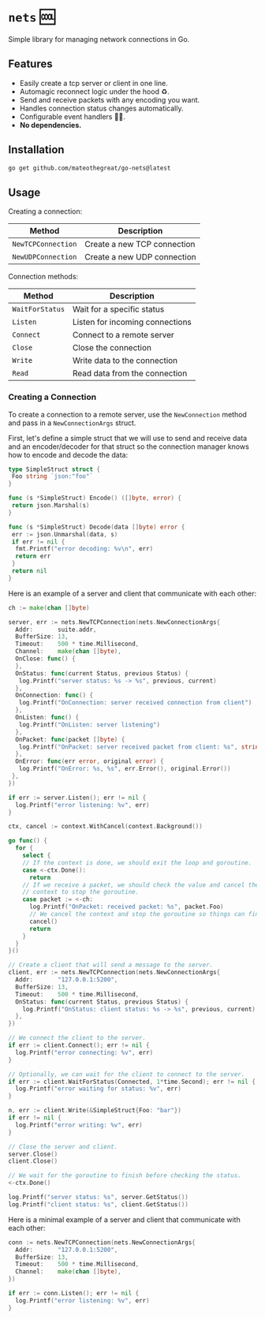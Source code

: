 # `nets` 🆒

Simple library for managing network connections in Go.

## Features

- Easily create a tcp server or client in one line.
- Automagic reconnect logic under the hood ♻️.
- Send and receive packets with any encoding you want.
- Handles connection status changes automatically.
- Configurable event handlers 🦸‍♂️.
- **No dependencies.**

## Installation

```bash
go get github.com/mateothegreat/go-nets@latest
```

## Usage

Creating a connection:

| Method             | Description                 |
| ------------------ | --------------------------- |
| `NewTCPConnection` | Create a new TCP connection |
| `NewUDPConnection` | Create a new UDP connection |

Connection methods:

| Method          | Description                     |
| --------------- | ------------------------------- |
| `WaitForStatus` | Wait for a specific status      |
| `Listen`        | Listen for incoming connections |
| `Connect`       | Connect to a remote server      |
| `Close`         | Close the connection            |
| `Write`         | Write data to the connection    |
| `Read`          | Read data from the connection   |

### Creating a Connection

To create a connection to a remote server, use the `NewConnection` method and pass in a `NewConnectionArgs` struct.

First, let's define a simple struct that we will use to send and receive data and an encoder/decoder for that struct
so the connection manager knows how to encode and decode the data:

```go
type SimpleStruct struct {
 Foo string `json:"foo"`
}

func (s *SimpleStruct) Encode() ([]byte, error) {
 return json.Marshal(s)
}

func (s *SimpleStruct) Decode(data []byte) error {
 err := json.Unmarshal(data, s)
 if err != nil {
  fmt.Printf("error decoding: %v\n", err)
  return err
 }
 return nil
}
```

Here is an example of a server and client that communicate with each other:

```go
ch := make(chan []byte)

server, err := nets.NewTCPConnection(nets.NewConnectionArgs{
  Addr:       suite.addr,
  BufferSize: 13,
  Timeout:    500 * time.Millisecond,
  Channel:    make(chan []byte),
  OnClose: func() {
  },
  OnStatus: func(current Status, previous Status) {
   log.Printf("server status: %s -> %s", previous, current)
  },
  OnConnection: func() {
   log.Printf("OnConnection: server received connection from client")
  },
  OnListen: func() {
   log.Printf("OnListen: server listening")
  },
  OnPacket: func(packet []byte) {
   log.Printf("OnPacket: server received packet from client: %s", string(packet))
  },
  OnError: func(err error, original error) {
   log.Printf("OnError: %s, %s", err.Error(), original.Error())
 },
})

if err := server.Listen(); err != nil {
  log.Printf("error listening: %v", err)
}

ctx, cancel := context.WithCancel(context.Background())

go func() {
  for {
    select {
    // If the context is done, we should exit the loop and goroutine.
    case <-ctx.Done():
      return
    // If we receive a packet, we should check the value and cancel the
    // context to stop the goroutine.
    case packet := <-ch:
      log.Printf("OnPacket: received packet: %s", packet.Foo)
      // We cancel the context and stop the goroutine so things can finish outside of the goroutine.
      cancel()
      return
    }
  }
}()

// Create a client that will send a message to the server.
client, err := nets.NewTCPConnection(nets.NewConnectionArgs{
  Addr:       "127.0.0.1:5200",
  BufferSize: 13,
  Timeout:    500 * time.Millisecond,
  OnStatus: func(current Status, previous Status) {
    log.Printf("OnStatus: client status: %s -> %s", previous, current)
  },
})

// We connect the client to the server.
if err := client.Connect(); err != nil {
  log.Printf("error connecting: %v", err)
}

// Optionally, we can wait for the client to connect to the server.
if err := client.WaitForStatus(Connected, 1*time.Second); err != nil {
  log.Printf("error waiting for status: %v", err)
}

n, err := client.Write(&SimpleStruct{Foo: "bar"})
if err != nil {
  log.Printf("error writing: %v", err)
}

// Close the server and client.
server.Close()
client.Close()

// We wait for the goroutine to finish before checking the status.
<-ctx.Done()

log.Printf("server status: %s", server.GetStatus())
log.Printf("client status: %s", client.GetStatus())
```

Here is a minimal example of a server and client that communicate with each other:

```go
conn := nets.NewTCPConnection(nets.NewConnectionArgs{
  Addr:       "127.0.0.1:5200",
  BufferSize: 13,
  Timeout:    500 * time.Millisecond,
  Channel:    make(chan []byte),
})

if err := conn.Listen(); err != nil {
  log.Printf("error listening: %v", err)
}
```
